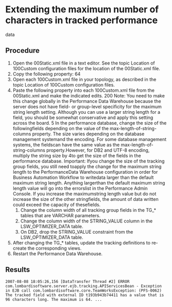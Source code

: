 # Extending the maximum number of characters in tracked performance
data

## Procedure

1. Open the 00Static.xml file in a text
editor. See the topic Location of 100Custom configuration files for the location of
the 00Static.xml file.
2. Copy the following property: <max-length-of-string-columns>64</max-length-of-string-columns>
3. Open each 100Custom.xml file in your
topology, as described in the topic Location of 100Custom configuration files.
4. Paste the following property into each 100Custom.xml file
from the 00Static.xml and make the indicated
edits. <performance-server>
   <max-length-of-string-columns merge="replace">200</max-length-of-string-columns>
</performance-server>Note: You need to make this change
globally in the Performance Data Warehouse because the server does
not have field- or group-level specificity for the maximum string
length setting. Although you can use a larger string length for a
field, you should be somewhat conservative and apply this setting
across the board.
5 In the performance database, change the size of the followingfields depending on the value of the max-length-of-string-columns property. The size varies depending on the database management systemand the encoding. For some database management systems, the fieldscan have the same value as the max-length-of-string-columns property.However, for DB2 and UTF-8 encoding, multiply the string size by 4to get the size of the fields in the performance database. Important: Ifyou change the size of the tracking group fields, you still need toapply the change for the maximum string length to the PerformanceData Warehouse configuration in order for Business Automation Workflow to writedata larger than the default maximum string length. Anything largerthan the default maximum string length value will go into the errorslist in the Performance Admin Console. If you increase the maximumstring length value but do not increase the size of the other stringfields, the amount of data written could exceed the capacity of thesefields.
    1. Change the column width of all tracking group fields
in the TG\_* tables that are VARCHAR parameters.
    2. Change the column width of the STRING\_VALUE column
in the LSW\_OPTIMIZER\_DATA table.
    3. On DB2, drop the STRING\_VALUE constraint from the
LSW\_OPTIMIZER\_DATA table.
6. After changing the TG\_* tables, update
the tracking definitions to re-create the corresponding views.
7. Restart the Performance Data Warehouse.

## Results

```
2007-08-08 18:05:26,156 [DataTransfer Thread #2] ERROR com.lombardisoftware.server.ejb.tracking.APIServicesBean - Exception in EJB call com.lombardisoftware.core.TeamWorksException: (PFS-0062) The tracked field with external ID t193b943b74411 has a value that is 96 characters long. The maximum is 64. ...
```